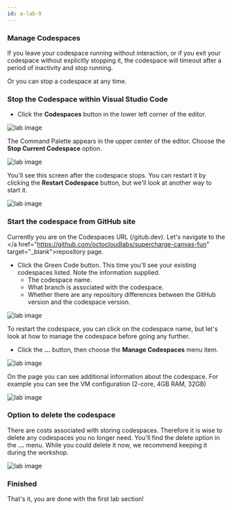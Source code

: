 ```yaml
---
id: a-lab-9
---
```



### Manage Codespaces

If you leave your codespace running without interaction, or if you exit your codespace without explicitly stopping it, the codespace will timeout after a period of inactivity and stop running. 

Or you can stop a codespace at any time.

### Stop the Codespace within Visual Studio Code

* Click the **Codespaces** button in the lower left corner of the editor. 

 <img src='/assets/img/a-lab-09-02.png' alt="lab image" class="img-lab" >

 The Command Palette appears in the upper center of the editor. Choose the **Stop Current Codespace** option.

<img src='/assets/img/a-lab-09-03.png' alt="lab image" class="img-lab"  >

You'll see this screen after the codespace stops. You can restart it by clicking the **Restart Codespace** button, but we'll look at another way to start it.

<img src='/assets/img/a-lab-09-04.png' alt="lab image" class="img-lab" >

### Start the codespace from GitHub site
Currently you are on the Codespaces URL (/gitub.dev). Let's navigate to the <a></a href="https://github.com/octocloudlabs/supercharge-canvas-fun" target="_blank">repository page</a>.


* Click the Green Code button.  This time you'll see your existing codespaces listed. Note the information supplied.
  * The codespace name.
  * What branch is associated with the codespace.
  * Whether there are any repository differences between the GitHub version and the codespace version. 
<img src='/assets/img/a-lab-09-05.png' alt="lab image" class="img-lab" >

To restart the codespace, you can click on the codespace name, but let's look at how to manage the codespace before going any further.

* Click the **...** button, then choose the **Manage Codespaces** menu item.
<img src='/assets/img/a-lab-09-06.png' alt="lab image" class="img-lab" >

On the page you can see additional information about the codespace. For example you can see the VM configuration  (2-core, 4GB RAM, 32GB)

<img src='/assets/img/a-lab-09-07.png' alt="lab image" class="img-lab" >

### Option to delete the codespace

There are costs associated with storing codespaces. Therefore it is wise to delete any codespaces you no longer need. You'll find the delete option in the **...** menu. While you could delete it now, we recommend keeping it during the workshop.

<img src='/assets/img/a-lab-09-08.png' alt="lab image" class="img-lab" >


### Finished

That's it, you are done with the first lab section!